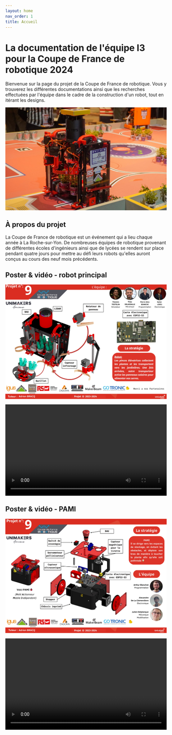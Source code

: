 ```yaml
---
layout: home
nav_order: 1
title: Accueil
---
```


<style>
	.video-container {
		position: relative;
		padding-bottom: 56.25%; /* Ratio 16:9 */
		height: 0;
		overflow: hidden;
		max-width: 100%;
		background: #000;
	}

	.video-container video {
		position: absolute;
		top: 0;
		left: 0;
		width: 100%;
		height: 100%;
	}
</style>

# La documentation de l'équipe I3 pour la Coupe de France de robotique 2024

Bienvenue sur la page du projet de la Coupe de France de robotique. Vous y trouverez les différentes documentations ainsi que les recherches effectuées par l'équipe dans le cadre de la construction d'un robot, tout en itérant les designs.

![Le robot](./images/RobotDevantwide.jpg)

## À propos du projet

La Coupe de France de robotique est un événement qui a lieu chaque année à La Roche-sur-Yon. De nombreuses équipes de robotique provenant de différentes écoles d'ingénieurs ainsi que de lycées se rendent sur place pendant quatre jours pour mettre au défi leurs robots qu'elles auront conçus au cours des neuf mois précédents.

## Poster & vidéo - robot principal

![Poster projet](./images/PosterBon.webp)

<!-- Vidéo journée des projets sur le robot principal -->
<div class="video-container"><video controls><source src="./images/Robot.webm" type="video/webm" /></video></div>

## Poster & vidéo - PAMI

![Poster PAMI](./images/pami-poster.webp)

<!-- Vidéo journée des projets sur le PAMI -->
<div class="video-container"><video controls><source src="./images/pami-presentation_video.webm" type="video/webm" /></video></div>

